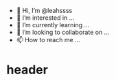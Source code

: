 - 👋 Hi, I’m @leahssss
- 👀 I’m interested in ...
- 🌱 I’m currently learning ...
- 💞️ I’m looking to collaborate on ...
- 📫 How to reach me ...

<!---
leahssss/leahssss is a ✨ special ✨ repository because its `README.md` (this file) appears on your GitHub profile.
You can click the Preview link to take a look at your changes.
--->

# header
